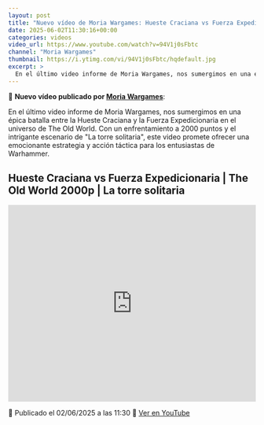 ```yaml
---
layout: post
title: "Nuevo vídeo de Moria Wargames: Hueste Craciana vs Fuerza Expedicionaria | The Old World 2000p | La torre solitaria"
date: 2025-06-02T11:30:16+00:00
categories: videos
video_url: https://www.youtube.com/watch?v=94V1j0sFbtc
channel: "Moria Wargames"
thumbnail: https://i.ytimg.com/vi/94V1j0sFbtc/hqdefault.jpg
excerpt: >
  En el último video informe de Moria Wargames, nos sumergimos en una épica batalla entre la Hueste Craciana y la Fuerza Expedicionaria en el universo de The Old World. Con un enfrentamiento a 2000 puntos y el intrigante escenario de "La torre solitaria", este video promete ofrecer una emocionante estrategia y acción táctica para los entusiastas de Warhammer.
---
```


🎥 **Nuevo vídeo publicado por [Moria Wargames](https://www.youtube.com/channel/UCcQsRY8wmVbBjtrnhWuL9pQ)**:

En el último video informe de Moria Wargames, nos sumergimos en una épica batalla entre la Hueste Craciana y la Fuerza Expedicionaria en el universo de The Old World. Con un enfrentamiento a 2000 puntos y el intrigante escenario de "La torre solitaria", este video promete ofrecer una emocionante estrategia y acción táctica para los entusiastas de Warhammer.

## Hueste Craciana vs Fuerza Expedicionaria | The Old World 2000p | La torre solitaria

<iframe width="100%" height="400" src="https://www.youtube.com/embed/94V1j0sFbtc" frameborder="0" allowfullscreen></iframe>

📅 Publicado el 02/06/2025 a las 11:30
🔗 [Ver en YouTube](https://www.youtube.com/watch?v=94V1j0sFbtc)
